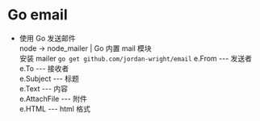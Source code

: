 # Go email  

- 使用 Go 发送邮件  
  node -> node_mailer | Go 内置 mail 模块  
  安装 mailer `go get github.com/jordan-wright/email`
  e.From --- 发送者  
  e.To --- 接收者  
  e.Subject --- 标题  
  e.Text --- 内容  
  e.AttachFile --- 附件  
  e.HTML --- html 格式  